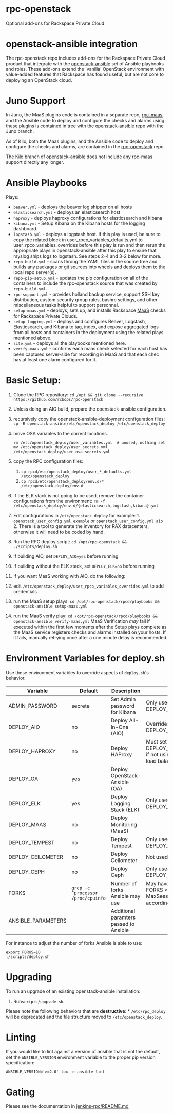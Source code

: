 # rpc-openstack
Optional add-ons for Rackspace Private Cloud

# openstack-ansible integration

The rpc-openstack repo includes add-ons for the Rackspace Private Cloud product
that integrate with the 
[openstack-ansible](https://github.com/openstack/openstack-ansible)
set of Ansible playbooks and roles.
These add-ons extend the 'vanilla' OpenStack environment with value-added
features that Rackspace has found useful, but are not core to deploying an
OpenStack cloud.

# Juno Support

In Juno, the MaaS plugins code is contained in a separate repo,
[rpc-maas](https://github.com/rcbops/rpc-maas), and the Ansible code to deploy
and configure the checks and alarms using these plugins is contained in tree
with the
[openstack-ansible](http://git.openstack.org/cgit/openstack/openstack-ansible/tree/?h=juno)
repo with the Juno branch.

As of Kilo, both the Maas plugins, and the Ansible code to deploy and
configure the checks and alarms, are contained in the
[rpc-openstack](https://github.com/rcbops/rpc-openstack) repo.

The Kilo branch of openstack-ansible does not include any rpc-maas
support directly any longer.

# Ansible Playbooks

Plays:

* `beaver.yml` - deploys the beaver log shipper on all hosts
* `elasticsearch.yml` - deploys an elasticsearch host
* `haproxy` - deploys haproxy configurations for elasticsearch and kibana
* `kibana.yml` - Setup Kibana on the Kibana hosts for the logging dashboard.
* `logstash.yml` - deploys a logstash host. If this play is used, be sure to
copy the related block in user_rpco_variables_defaults.yml to
user_rpco_variables_overrides before this play is run and then rerun the
appropriate plays in openstack-ansible after this play to ensure that rsyslog
ships logs to logstash. See steps 2-4 and 3-2 below for more.
* `repo-build.yml` - scans throug the YAML files in the source tree and builds
any packages or git sources into wheels and deploys them to the local repo
server(s).
* `repo-pip-setup.yml` - updates the pip configuration on all of the containers
to include the rpc-openstack source that was created by `repo-build.yml`.
* `rpc-support.yml` - provides holland backup service, support SSH key
distribution, custom security group rules, bashrc settings, and other
miscellaneous tasks helpful to support personnel.
* `setup-maas.yml` - deploys, sets up, and installs Rackspace
[MaaS](http://www.rackspace.com/cloud/monitoring) checks
for Rackspace Private Clouds.
* `setup-logging.yml` - deploys and configures Beaver, Logstash,
Elasticsearch, and Kibana to tag, index, and expose aggregated logs from all
hosts and containers in the deployment using the related plays mentioned
above.
* `site.yml` - deploys all the playbooks mentioned here.
* `verify-maas.yml` - confirms each maas check selected for each host has been
captured server-side for recording in MaaS and that each chec has at least one 
alarm configured for it.

# Basic Setup:

1. Clone the RPC repository:
   `cd /opt && git clone --recursive https://github.com/rcbops/rpc-openstack`
2. Unless doing an AIO build, prepare the openstack-ansible configuration.
  1. recursively copy the openstack-ansible-deployment configuration files:
     `cp -R openstack-ansible/etc/openstack_deploy /etc/openstack_deploy`
  2. move OSA variables to the correct locations.

     ```
     rm /etc/openstack_deploy/user_variables.yml  # unused, nothing set
     mv /etc/openstack_deploy/user_secrets.yml /etc/openstack_deploy/user_osa_secrets.yml
     ```
  3. copy the RPC configuration files:
     1. `cp rpcd/etc/openstack_deploy/user_*_defaults.yml /etc/openstack_deploy`
     2. `cp rpcd/etc/openstack_deploy/env.d/* /etc/openstack_deploy/env.d`
  4. If the ELK stack is not going to be used, remove the container
     configurations from the environment:
     `rm -f /etc/openstack_deploy/env.d/{elasticsearch,logstash,kibana}.yml`
  5. Edit configurations in `/etc/openstack_deploy` for example:
    1. `openstack_user_config.yml.example` or
       `openstack_user_config.yml.aio`
    2. There is a tool to generate the inventory for RAX datacenters, otherwise
       it will need to be coded by hand.
3. Run the RPC deploy script: `cd /opt/rpc-openstack && ./scripts/deploy.sh`
  1. If building AIO, set `DEPLOY_AIO=yes` before running
  2. If building without the ELK stack, set `DEPLOY_ELK=no` before running
4. If you want MaaS working with AIO, do the following:
  1. edit `/etc/openstack_deploy/user_rpco_variables_overrides.yml` to add
     credentials
  2. run the MaaS setup plays:
     `cd /opt/rpc-openstack/rpcd/playbooks && openstack-ansible setup-maas.yml`
  3. run the MaaS verify play:
     `cd /opt/rpc-openstack/rpcd/playbooks && openstack-ansible verify-maas.yml`
     MaaS Verification _may_ fail if executed within the first few moments after 
     the Setup plays complete as the MaaS service registers checks and alarms 
     installed on your hosts. If it fails, manually retrying once after a 
     one minute delay is recommended.

# Environment Variables for deploy.sh

Use these environment variables to override aspects of `deploy.sh`'s behavior.

Variable           | Default                            | Description                                          | Notes
-------------------|------------------------------------|------------------------------------------------------|------------------------------------------------------------------
ADMIN_PASSWORD     | secrete                            | Set Admin password for Kibana                        | Only used if DEPLOY_AIO=yes
DEPLOY_AIO         | no                                 | Deploy All-In-One (AIO)                              | Overrides DEPLOY_HAPROXY=yes
DEPLOY_HAPROXY     | no                                 | Deploy HAProxy                                       | Must set DEPLOY_HAPROXY=yes if not using a physical load balancer
DEPLOY_OA          | yes                                | Deploy OpenStack-Ansible (OA)                        |
DEPLOY_ELK         | yes                                | Deploy Logging Stack (ELK)                           | Only used if DEPLOY_OA=yes
DEPLOY_MAAS        | no                                 | Deploy Monitoring (MaaS)                             |
DEPLOY_TEMPEST     | no                                 | Deploy Tempest                                       | Only used if DEPLOY_OA=yes
DEPLOY_CEILOMETER  | no                                 | Deploy Ceilometer                                    | Not used
DEPLOY_CEPH        | no                                 | Deploy Ceph                                          | Only used if DEPLOY_OA=yes
FORKS              | `grep -c ^processor /proc/cpuinfo` | Number of forks Ansible may use                      | May have issues if FORKS > SSHD's MaxSessions. Adjust accordingly
ANSIBLE_PARAMETERS |                                    | Additional paramters passed to Ansible               |

For instance to adjust the number of forks Ansible is able to use:

```
export FORKS=10
./scripts/deploy.sh
```

# Upgrading

To run an upgrade of an existing openstack-ansible installation:

1. Run`scripts/upgrade.sh`.

Please note the following behaviors that are **destructive**:
    * `/etc/rpc_deploy` will be deprecated and the file structure moved to 
      `/etc/openstack_deploy`.

# Linting

If you would like to lint against a version of ansible that is not the
default, set the `ANSIBLE_VERSION` environment variable to the proper pip
version specification:

```
ANSIBLE_VERSION='>=2.0' tox -e ansible-lint
```

# Gating
Please see the documentation in [jenkins-rpc/README.md](https://github.com/rcbops/jenkins-rpc/blob/master/README.md)
